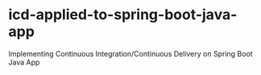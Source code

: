 # icd-applied-to-spring-boot-java-app
Implementing Continuous Integration/Continuous Delivery on Spring Boot Java App
